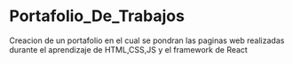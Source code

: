 # Portafolio_De_Trabajos
 Creacion de un portafolio en el cual se pondran las paginas web realizadas durante el aprendizaje de HTML,CSS,JS y el framework de React
